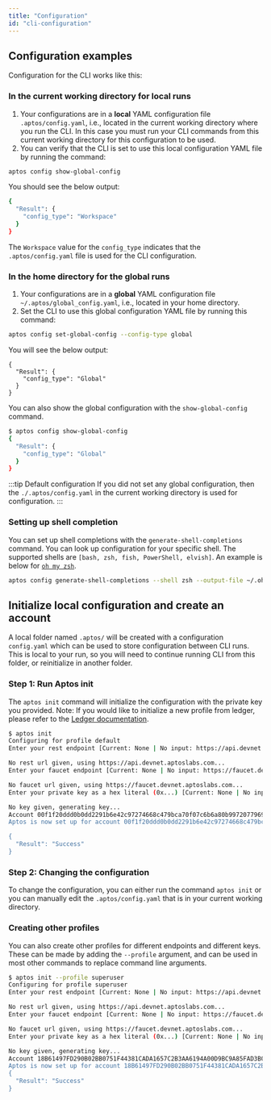```yaml
---
title: "Configuration"
id: "cli-configuration"
---
```


## Configuration examples

Configuration for the CLI works like this:

### In the current working directory for local runs

1. Your configurations are in a **local** YAML configuration file `.aptos/config.yaml`, i.e., located in the current working directory where you run the CLI. In this case you must run your CLI commands from this current working directory for this configuration to be used.
2. You can verify that the CLI is set to use this local configuration YAML file by running the command:

```bash
aptos config show-global-config
```

You should see the below output:

```bash
{
  "Result": {
    "config_type": "Workspace"
  }
}
```

The `Workspace` value for the `config_type` indicates that the `.aptos/config.yaml` file is used for the CLI configuration.

### In the home directory for the global runs

1. Your configurations are in a **global** YAML configuration file `~/.aptos/global_config.yaml`, i.e., located in your home directory.
2. Set the CLI to use this global configuration YAML file by running this command:

```bash
aptos config set-global-config --config-type global
```

You will see the below output:

```
{
  "Result": {
    "config_type": "Global"
  }
}
```

You can also show the global configuration with the `show-global-config` command.

```bash
$ aptos config show-global-config
{
  "Result": {
    "config_type": "Global"
  }
}
```

:::tip Default configuration
If you did not set any global configuration, then the `./.aptos/config.yaml` in the current working directory is used for configuration.
:::

### Setting up shell completion

You can set up shell completions with the `generate-shell-completions` command. You can look up configuration for your specific shell. The supported shells are `[bash, zsh, fish, PowerShell, elvish]`. An example is below for [`oh my zsh`](https://ohmyz.sh/).

```bash
aptos config generate-shell-completions --shell zsh --output-file ~/.oh-my-zsh/completions/_aptos
```

## Initialize local configuration and create an account

A local folder named `.aptos/` will be created with a configuration `config.yaml` which can be used to store configuration between CLI runs. This is local to your run, so you will need to continue running CLI from this folder, or reinitialize in another folder.

### Step 1: Run Aptos init

The `aptos init` command will initialize the configuration with the private key you provided.
Note: If you would like to initialize a new profile from ledger, please refer to the [Ledger documentation](./use-aptos-ledger.md).

```bash
$ aptos init
Configuring for profile default
Enter your rest endpoint [Current: None | No input: https://api.devnet.aptoslabs.com]

No rest url given, using https://api.devnet.aptoslabs.com...
Enter your faucet endpoint [Current: None | No input: https://faucet.devnet.aptoslabs.com]

No faucet url given, using https://faucet.devnet.aptoslabs.com...
Enter your private key as a hex literal (0x...) [Current: None | No input: Generate new key (or keep one if present)]

No key given, generating key...
Account 00f1f20ddd0b0dd2291b6e42c97274668c479bca70f07c6b6a80b99720779696 doesn't exist, creating it and funding it with 10000 coins
Aptos is now set up for account 00f1f20ddd0b0dd2291b6e42c97274668c479bca70f07c6b6a80b99720779696!  Run `aptos help` for more information about commands

{
  "Result": "Success"
}
```

### Step 2: Changing the configuration

To change the configuration, you can either run the command `aptos init` or you can manually edit the `.aptos/config.yaml` that is in your current working directory.

### Creating other profiles

You can also create other profiles for different endpoints and different keys. These can be made by adding the `--profile` argument, and can be used in most other commands to replace command line arguments.

```bash
$ aptos init --profile superuser
Configuring for profile superuser
Enter your rest endpoint [Current: None | No input: https://api.devnet.aptoslabs.com]

No rest url given, using https://api.devnet.aptoslabs.com...
Enter your faucet endpoint [Current: None | No input: https://faucet.devnet.aptoslabs.com]

No faucet url given, using https://faucet.devnet.aptoslabs.com...
Enter your private key as a hex literal (0x...) [Current: None | No input: Generate new key (or keep one if present)]

No key given, generating key...
Account 18B61497FD290B02BB0751F44381CADA1657C2B3AA6194A00D9BC9A85FAD3B04 doesn't exist, creating it and funding it with 10000 coins
Aptos is now set up for account 18B61497FD290B02BB0751F44381CADA1657C2B3AA6194A00D9BC9A85FAD3B04!  Run `aptos help` for more information about commands
{
  "Result": "Success"
}
```
